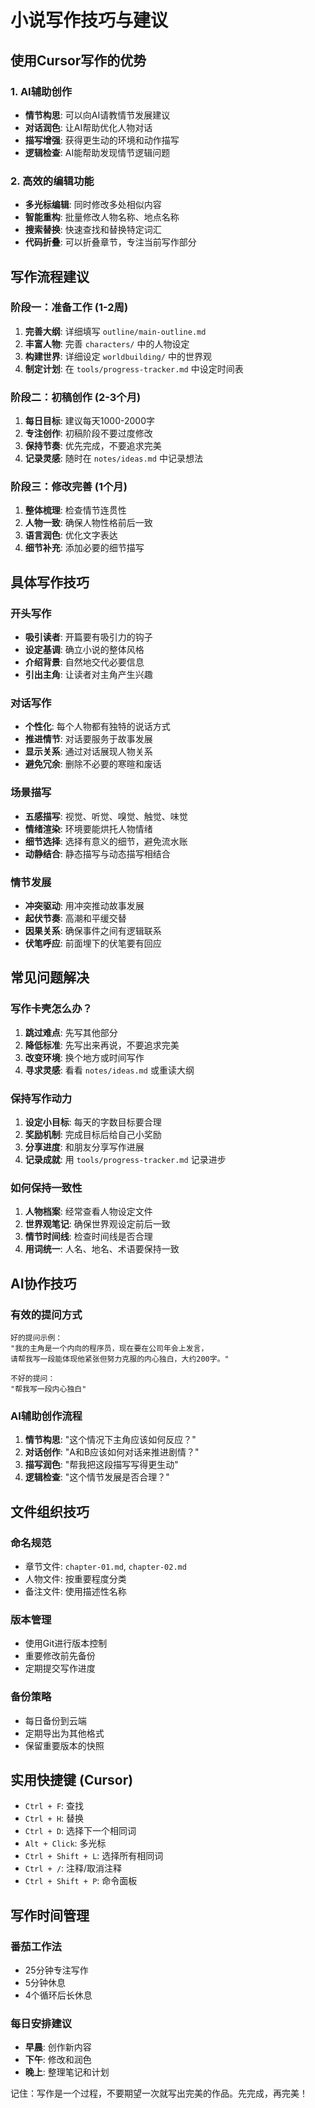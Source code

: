 # 小说写作技巧与建议

## 使用Cursor写作的优势

### 1. AI辅助创作
- **情节构思**: 可以向AI请教情节发展建议
- **对话润色**: 让AI帮助优化人物对话
- **描写增强**: 获得更生动的环境和动作描写
- **逻辑检查**: AI能帮助发现情节逻辑问题

### 2. 高效的编辑功能
- **多光标编辑**: 同时修改多处相似内容
- **智能重构**: 批量修改人物名称、地点名称
- **搜索替换**: 快速查找和替换特定词汇
- **代码折叠**: 可以折叠章节，专注当前写作部分

## 写作流程建议

### 阶段一：准备工作 (1-2周)
1. **完善大纲**: 详细填写 `outline/main-outline.md`
2. **丰富人物**: 完善 `characters/` 中的人物设定
3. **构建世界**: 详细设定 `worldbuilding/` 中的世界观
4. **制定计划**: 在 `tools/progress-tracker.md` 中设定时间表

### 阶段二：初稿创作 (2-3个月)
1. **每日目标**: 建议每天1000-2000字
2. **专注创作**: 初稿阶段不要过度修改
3. **保持节奏**: 优先完成，不要追求完美
4. **记录灵感**: 随时在 `notes/ideas.md` 中记录想法

### 阶段三：修改完善 (1个月)
1. **整体梳理**: 检查情节连贯性
2. **人物一致**: 确保人物性格前后一致
3. **语言润色**: 优化文字表达
4. **细节补充**: 添加必要的细节描写

## 具体写作技巧

### 开头写作
- **吸引读者**: 开篇要有吸引力的钩子
- **设定基调**: 确立小说的整体风格
- **介绍背景**: 自然地交代必要信息
- **引出主角**: 让读者对主角产生兴趣

### 对话写作
- **个性化**: 每个人物都有独特的说话方式
- **推进情节**: 对话要服务于故事发展
- **显示关系**: 通过对话展现人物关系
- **避免冗余**: 删除不必要的寒暄和废话

### 场景描写
- **五感描写**: 视觉、听觉、嗅觉、触觉、味觉
- **情绪渲染**: 环境要能烘托人物情绪
- **细节选择**: 选择有意义的细节，避免流水账
- **动静结合**: 静态描写与动态描写相结合

### 情节发展
- **冲突驱动**: 用冲突推动故事发展
- **起伏节奏**: 高潮和平缓交替
- **因果关系**: 确保事件之间有逻辑联系
- **伏笔呼应**: 前面埋下的伏笔要有回应

## 常见问题解决

### 写作卡壳怎么办？
1. **跳过难点**: 先写其他部分
2. **降低标准**: 先写出来再说，不要追求完美
3. **改变环境**: 换个地方或时间写作
4. **寻求灵感**: 看看 `notes/ideas.md` 或重读大纲

### 保持写作动力
1. **设定小目标**: 每天的字数目标要合理
2. **奖励机制**: 完成目标后给自己小奖励
3. **分享进度**: 和朋友分享写作进展
4. **记录成就**: 用 `tools/progress-tracker.md` 记录进步

### 如何保持一致性
1. **人物档案**: 经常查看人物设定文件
2. **世界观笔记**: 确保世界观设定前后一致
3. **情节时间线**: 检查时间线是否合理
4. **用词统一**: 人名、地名、术语要保持一致

## AI协作技巧

### 有效的提问方式
```
好的提问示例：
"我的主角是一个内向的程序员，现在要在公司年会上发言，
请帮我写一段能体现他紧张但努力克服的内心独白，大约200字。"

不好的提问：
"帮我写一段内心独白"
```

### AI辅助创作流程
1. **情节构思**: "这个情况下主角应该如何反应？"
2. **对话创作**: "A和B应该如何对话来推进剧情？"
3. **描写润色**: "帮我把这段描写写得更生动"
4. **逻辑检查**: "这个情节发展是否合理？"

## 文件组织技巧

### 命名规范
- 章节文件: `chapter-01.md`, `chapter-02.md`
- 人物文件: 按重要程度分类
- 备注文件: 使用描述性名称

### 版本管理
- 使用Git进行版本控制
- 重要修改前先备份
- 定期提交写作进度

### 备份策略
- 每日备份到云端
- 定期导出为其他格式
- 保留重要版本的快照

## 实用快捷键 (Cursor)

- `Ctrl + F`: 查找
- `Ctrl + H`: 替换
- `Ctrl + D`: 选择下一个相同词
- `Alt + Click`: 多光标
- `Ctrl + Shift + L`: 选择所有相同词
- `Ctrl + /`: 注释/取消注释
- `Ctrl + Shift + P`: 命令面板

## 写作时间管理

### 番茄工作法
- 25分钟专注写作
- 5分钟休息
- 4个循环后长休息

### 每日安排建议
- **早晨**: 创作新内容
- **下午**: 修改和润色
- **晚上**: 整理笔记和计划

记住：写作是一个过程，不要期望一次就写出完美的作品。先完成，再完美！